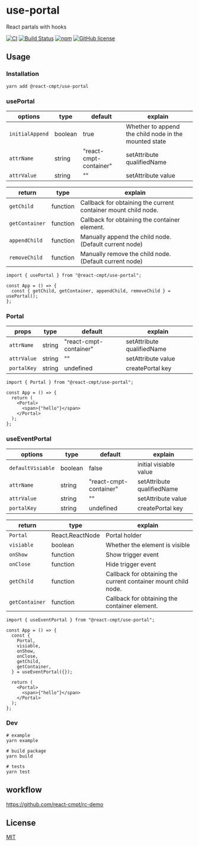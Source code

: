 # use-portal

React partals with hooks

[![CI](https://github.com/react-cmpt/use-portal/workflows/CI/badge.svg?branch=master)](https://github.com/react-cmpt/use-portal/actions?query=workflow%3ACI)
[![Build Status](https://travis-ci.org/react-cmpt/use-portal.svg?branch=master)](https://travis-ci.org/react-cmpt/use-portal)
[![npm](https://img.shields.io/npm/v/@react-cmpt/use-portal.svg)](https://www.npmjs.com/package/@react-cmpt/use-portal)
[![GitHub license](https://img.shields.io/github/license/react-cmpt/use-portal)](https://github.com/react-cmpt/use-portal/blob/master/LICENSE)

## Usage

### Installation

```shell
yarn add @react-cmpt/use-portal
```

### usePortal

| options         | type    | default                | explain                                               |
| --------------- | ------- | ---------------------- | ----------------------------------------------------- |
| `initialAppend` | boolean | true                   | Whether to append the child node in the mounted state |
| `attrName`      | string  | "react-cmpt-container" | setAttribute qualifiedName                            |
| `attrValue`     | string  | ""                     | setAttribute value                                    |

| return         | type     | explain                                                        |
| -------------- | -------- | -------------------------------------------------------------- |
| `getChild`     | function | Callback for obtaining the current container mount child node. |
| `getContainer` | function | Callback for obtaining the container element.                  |
| `appendChild`  | function | Manually append the child node. (Default current node)         |
| `removeChild`  | function | Manually remove the child node. (Default current node)         |

```tsx
import { usePortal } from "@react-cmpt/use-portal";

const App = () => {
  const { getChild, getContainer, appendChild, removeChild } = usePortal();
};
```

### Portal

| props       | type   | default                | explain                    |
| ----------- | ------ | ---------------------- | -------------------------- |
| `attrName`  | string | "react-cmpt-container" | setAttribute qualifiedName |
| `attrValue` | string | ""                     | setAttribute value         |
| `portalKey` | string | undefined              | createPortal key           |

```tsx
import { Portal } from "@react-cmpt/use-portal";

const App = () => {
  return (
    <Portal>
      <span>{"hello"}</span>
    </Portal>
  );
};
```

### useEventPortal

| options           | type    | default                | explain                    |
| ----------------- | ------- | ---------------------- | -------------------------- |
| `defaultVisiable` | boolean | false                  | initial visiable value     |
| `attrName`        | string  | "react-cmpt-container" | setAttribute qualifiedName |
| `attrValue`       | string  | ""                     | setAttribute value         |
| `portalKey`       | string  | undefined              | createPortal key           |

| return         | type            | explain                                                        |
| -------------- | --------------- | -------------------------------------------------------------- |
| `Portal`       | React.ReactNode | Portal holder                                                  |
| `visiable`     | boolean         | Whether the element is visible                                 |
| `onShow`       | function        | Show trigger event                                             |
| `onClose`      | function        | Hide trigger event                                             |
| `getChild`     | function        | Callback for obtaining the current container mount child node. |
| `getContainer` | function        | Callback for obtaining the container element.                  |

```tsx
import { useEventPortal } from "@react-cmpt/use-portal";

const App = () => {
  const {
    Portal,
    visiable,
    onShow,
    onClose,
    getChild,
    getContainer,
  } = useEventPortal({});

  return (
    <Portal>
      <span>{"hello"}</span>
    </Portal>
  );
};
```

### Dev

```shell
# example
yarn example

# build package
yarn build

# tests
yarn test
```

## workflow

https://github.com/react-cmpt/rc-demo

## License

[MIT](./LICENSE)
